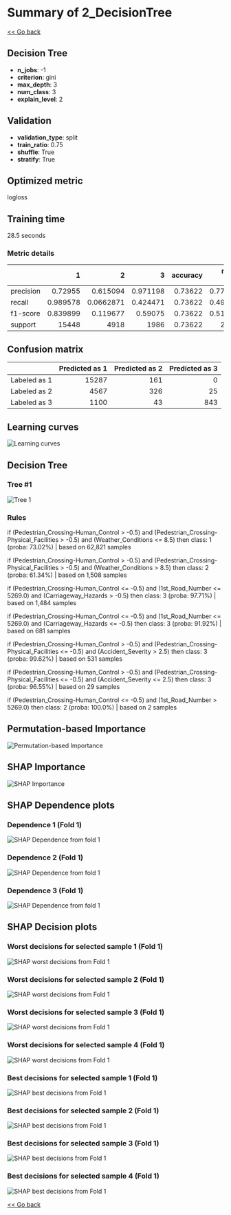 # Summary of 2_DecisionTree

[<< Go back](../README.md)


## Decision Tree
- **n_jobs**: -1
- **criterion**: gini
- **max_depth**: 3
- **num_class**: 3
- **explain_level**: 2

## Validation
 - **validation_type**: split
 - **train_ratio**: 0.75
 - **shuffle**: True
 - **stratify**: True

## Optimized metric
logloss

## Training time

28.5 seconds

### Metric details
|           |            1 |            2 |           3 |   accuracy |    macro avg |   weighted avg |   logloss |
|:----------|-------------:|-------------:|------------:|-----------:|-------------:|---------------:|----------:|
| precision |     0.72955  |    0.615094  |    0.971198 |    0.73622 |     0.771948 |       0.725838 |  0.697373 |
| recall    |     0.989578 |    0.0662871 |    0.424471 |    0.73622 |     0.493445 |       0.73622  |  0.697373 |
| f1-score  |     0.839899 |    0.119677  |    0.59075  |    0.73622 |     0.516775 |       0.659295 |  0.697373 |
| support   | 15448        | 4918         | 1986        |    0.73622 | 22352        |   22352        |  0.697373 |


## Confusion matrix
|              |   Predicted as 1 |   Predicted as 2 |   Predicted as 3 |
|:-------------|-----------------:|-----------------:|-----------------:|
| Labeled as 1 |            15287 |              161 |                0 |
| Labeled as 2 |             4567 |              326 |               25 |
| Labeled as 3 |             1100 |               43 |              843 |

## Learning curves
![Learning curves](learning_curves.png)

## Decision Tree 

### Tree #1
![Tree 1](learner_fold_0_tree.svg)

### Rules

if (Pedestrian_Crossing-Human_Control > -0.5) and (Pedestrian_Crossing-Physical_Facilities > -0.5) and (Weather_Conditions <= 8.5) then class: 1 (proba: 73.02%) | based on 62,821 samples

if (Pedestrian_Crossing-Human_Control > -0.5) and (Pedestrian_Crossing-Physical_Facilities > -0.5) and (Weather_Conditions > 8.5) then class: 2 (proba: 61.34%) | based on 1,508 samples

if (Pedestrian_Crossing-Human_Control <= -0.5) and (1st_Road_Number <= 5269.0) and (Carriageway_Hazards > -0.5) then class: 3 (proba: 97.71%) | based on 1,484 samples

if (Pedestrian_Crossing-Human_Control <= -0.5) and (1st_Road_Number <= 5269.0) and (Carriageway_Hazards <= -0.5) then class: 3 (proba: 91.92%) | based on 681 samples

if (Pedestrian_Crossing-Human_Control > -0.5) and (Pedestrian_Crossing-Physical_Facilities <= -0.5) and (Accident_Severity > 2.5) then class: 3 (proba: 99.62%) | based on 531 samples

if (Pedestrian_Crossing-Human_Control > -0.5) and (Pedestrian_Crossing-Physical_Facilities <= -0.5) and (Accident_Severity <= 2.5) then class: 3 (proba: 96.55%) | based on 29 samples

if (Pedestrian_Crossing-Human_Control <= -0.5) and (1st_Road_Number > 5269.0) then class: 2 (proba: 100.0%) | based on 2 samples





## Permutation-based Importance
![Permutation-based Importance](permutation_importance.png)

## SHAP Importance
![SHAP Importance](shap_importance.png)

## SHAP Dependence plots

### Dependence 1 (Fold 1)
![SHAP Dependence from fold 1](learner_fold_0_shap_dependence_class_1.png)
### Dependence 2 (Fold 1)
![SHAP Dependence from fold 1](learner_fold_0_shap_dependence_class_2.png)
### Dependence 3 (Fold 1)
![SHAP Dependence from fold 1](learner_fold_0_shap_dependence_class_3.png)

## SHAP Decision plots

### Worst decisions for selected sample 1 (Fold 1)
![SHAP worst decisions from Fold 1](learner_fold_0_sample_0_worst_decisions.png)
### Worst decisions for selected sample 2 (Fold 1)
![SHAP worst decisions from Fold 1](learner_fold_0_sample_1_worst_decisions.png)
### Worst decisions for selected sample 3 (Fold 1)
![SHAP worst decisions from Fold 1](learner_fold_0_sample_2_worst_decisions.png)
### Worst decisions for selected sample 4 (Fold 1)
![SHAP worst decisions from Fold 1](learner_fold_0_sample_3_worst_decisions.png)
### Best decisions for selected sample 1 (Fold 1)
![SHAP best decisions from Fold 1](learner_fold_0_sample_0_best_decisions.png)
### Best decisions for selected sample 2 (Fold 1)
![SHAP best decisions from Fold 1](learner_fold_0_sample_1_best_decisions.png)
### Best decisions for selected sample 3 (Fold 1)
![SHAP best decisions from Fold 1](learner_fold_0_sample_2_best_decisions.png)
### Best decisions for selected sample 4 (Fold 1)
![SHAP best decisions from Fold 1](learner_fold_0_sample_3_best_decisions.png)

[<< Go back](../README.md)
